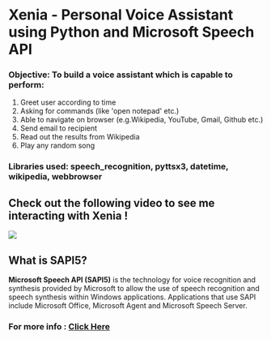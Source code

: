 
# Xenia - Personal Voice Assistant using Python and Microsoft Speech API

### Objective: To build a voice assistant which is capable to perform:
1. Greet user according to time
2. Asking for commands (like 'open notepad' etc.)
3. Able to navigate on browser (e.g.Wikipedia, YouTube, Gmail, Github etc.)
4. Send email to recipient
5. Read out the results from Wikipedia
6. Play any random song

### Libraries used: speech_recognition, pyttsx3, datetime, wikipedia, webbrowser

## Check out the following video to see me interacting with Xenia !   

[![](https://cdn.dribbble.com/users/846370/screenshots/8331367/voice_ui_logo.jpg)](https://www.youtube.com/embed/2mfKQL5mjEk)

## What is SAPI5?

<b>Microsoft Speech API (SAPI5)</b> is the technology for voice recognition and synthesis provided by Microsoft to allow the use of speech recognition and speech synthesis within Windows applications.
Applications that use SAPI include Microsoft Office, Microsoft Agent and Microsoft Speech Server.

### For more info : <a href = "https://en.wikipedia.org/wiki/Microsoft_Speech_API" >Click Here</a>
